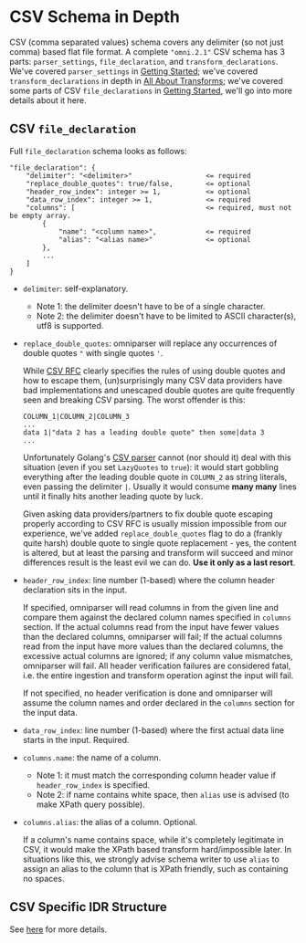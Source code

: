 # CSV Schema in Depth

CSV (comma separated values) schema covers any delimiter (so not just comma) based flat file format. A
complete `"omni.2.1"` CSV schema has 3 parts: `parser_settings`, `file_declaration`, and
`transform_declarations`. We've covered `parser_settings` in [Getting Started](./gettingstarted.md);
we've covered `transform_declarations` in depth in [All About Transforms](./transforms.md); we've covered
some parts of CSV `file_declarations` in [Getting Started](./gettingstarted.md), we'll go into more details
about it here.

## CSV `file_declaration`

Full `file_declaration` schema looks as follows:
```
"file_declaration": {
    "delimiter": "<delimiter>"                  <= required
    "replace_double_quotes": true/false,        <= optional
    "header_row_index": integer >= 1,           <= optional
    "data_row_index": integer >= 1,             <= required
    "columns": [                                <= required, must not be empty array.
        {
            "name": "<column name>",            <= required
            "alias": "<alias name>"             <= optional
        },
        ...
    ]
}
```

- `delimiter`: self-explanatory.
    - Note 1: the delimiter doesn't have to be of a single character.
    - Note 2: the delimiter doesn't have to be limited to ASCII character(s), utf8 is supported.

- `replace_double_quotes`: omniparser will replace any occurrences of double quotes `"` with single
quotes `'`.

    While [CSV RFC](https://tools.ietf.org/html/rfc4180) clearly specifies the rules of using double
    quotes and how to escape them, (un)surprisingly many CSV data providers have bad implementations
    and unescaped double quotes are quite frequently seen and breaking CSV parsing. The worst offender
    is this:

    ```
    COLUMN_1|COLUMN_2|COLUMN_3
    ...
    data 1|"data 2 has a leading double quote" then some|data 3
    ...
    ```

    Unfortunately Golang's [CSV parser](https://golang.org/pkg/encoding/csv/#Reader) cannot (nor should
    it) deal with this situation (even if you set `LazyQuotes` to `true`): it would start gobbling
    everything after the leading double quote in `COLUMN_2` as string literals, even passing the delimiter
    `|`. Usually it would consume **many many** lines until it finally hits another leading quote by luck.

    Given asking data providers/partners to fix double quote escaping properly according to CSV RFC is
    usually mission impossible from our experience, we've added `replace_double_quotes` flag to do a
    (frankly quite harsh) double quote to single quote replacement - yes, the content is altered, but at
    least the parsing and transform will succeed and minor differences result is the least evil we can do.
    **Use it only as a last resort**.

- `header_row_index`: line number (1-based) where the column header declaration sits in the input.

    If specified, omniparser will read columns in from the given line and compare them
    against the declared column names specified in `columns` section. If the actual columns read from the
    input have fewer values than the declared columns, omniparser will fail; If the actual columns read
    from the input have more values than the declared columns, the excessive actual columns are ignored;
    if any column value mismatches, omniparser will fail. All header verification failures are considered
    fatal, i.e. the entire ingestion and transform operation aginst the input will fail.

    If not specified, no header verification is done and omniparser will assume the column names and order
    declared in the `columns` section for the input data.

- `data_row_index`: line number (1-based) where the first actual data line starts in the input. Required.

- `columns.name`: the name of a column.
    - Note 1: it must match the corresponding column header value if `header_row_index` is specified.
    - Note 2: if name contains white space, then `alias` use is advised (to make XPath query possible).

- `columns.alias`: the alias of a column. Optional.

    If a column's name contains space, while it's completely legitimate in CSV, it would make the XPath
    based transform hard/impossible later. In situations like this, we strongly advise schema writer to
    use `alias` to assign an alias to the column that is XPath friendly, such as containing no spaces.

## CSV Specific IDR Structure

See [here](./idr.md#csv-aka-delimited) for more details.
